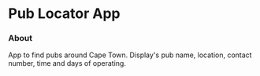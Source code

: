 # Pub Locator App

### About

App to find pubs around Cape Town. Display's pub name, location, contact number, time and days of operating. 
